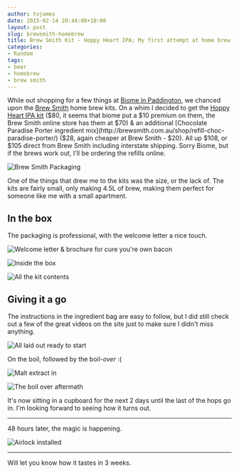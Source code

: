 ```yaml
---
author: tvjames
date: 2015-02-14 20:44:00+10:00
layout: post
slug: brewsmith-homebrew
title: Brew Smith Kit - Hoppy Heart IPA; My first attempt at home brew
categories:
- Random
tags:
- beer
- homebrew
- brew smith
---
```


While out shopping for a few things at [Biome in Paddington](http://www.biome.com.au/), we chanced upon the [Brew Smith](http://www.brewsmith.com.au/) home brew kits. On a whim I decided to get the [Hoppy Heart IPA kit](http://brewsmith.com.au/shop/hoppy-heart-ipa-kit/) ($80, it seems that biome put a $10 premium on them, the Brew Smith online store has them at $70) & an additional [Chocolate Paradise Porter ingredient mix](http://brewsmith.com.au/shop/refill-choc-paradise-porter/) ($28, again cheaper at Brew Smith - $20). All up $108, or $105 direct from Brew Smith including interstate shipping. Sorry Biome, but if the brews work out, I'll be ordering the refills online. 

![Brew Smith Packaging](http://i1370.photobucket.com/albums/ag258/thomasvjames/IMG_2674_zpsyivxylpi.jpg "Brew Smith Packaging")

One of the things that drew me to the kits was the size, or the lack of. The kits are fairly small, only making 4.5L of brew, making them perfect for someone like me with a small apartment. 

## In the box

The packaging is professional, with the welcome letter a nice touch. 

![Welcome letter & brochure for cure you're own bacon](http://i1370.photobucket.com/albums/ag258/thomasvjames/IMG_2675_zpst0wxntgl.jpg "Welcome & Cure you're own bacon")

![Inside the box](http://i1370.photobucket.com/albums/ag258/thomasvjames/IMG_2676_zpsry2pn9dh.jpg "Brew Smith inside the box")

![All the kit contents](http://i1370.photobucket.com/albums/ag258/thomasvjames/IMG_2677_zpskkd2grre.jpg "All the kit contents")

## Giving it a go

The instructions in the ingredient bag are easy to follow, but I did still check out a few of the great videos on the site just to make sure I didn't miss anything. 

![All laid out ready to start](http://i1370.photobucket.com/albums/ag258/thomasvjames/IMG_2678_zps9bfjiobs.jpg "All laid out ready to start")

On the boil, followed by the boil-*over* :(

![Malt extract in](http://i1370.photobucket.com/albums/ag258/thomasvjames/IMG_2679_zpsgcr86qpk.jpg "The malt extract has just gone in")

![The boil over aftermath](http://i1370.photobucket.com/albums/ag258/thomasvjames/IMG_2683_zpss8jtkfgv.jpg "The boil over aftermath")

It's now sitting in a cupboard for the next 2 days until the last of the hops go in. I'm looking forward to seeing how it turns out. 

---

48 hours later, the magic is happening. 

![Airlock installed](http://i1370.photobucket.com/albums/ag258/thomasvjames/IMG_2694_zpsaktenzrz.jpg "Bubble away")

---
 
Will let you know how it tastes in 3 weeks.


